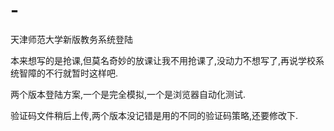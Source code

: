 # -
天津师范大学新版教务系统登陆


本来想写的是抢课,但莫名奇妙的放课让我不用抢课了,没动力不想写了,再说学校系统智障的不行就暂时这样吧.


两个版本登陆方案,一个是完全模拟,一个是浏览器自动化测试.


验证码文件稍后上传,两个版本没记错是用的不同的验证码策略,还要修改下.
